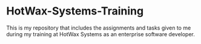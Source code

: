 # HotWax-Systems-Training
This is my repository that includes the assignments and tasks given to me during my training at HotWax Systems as an enterprise software developer.
